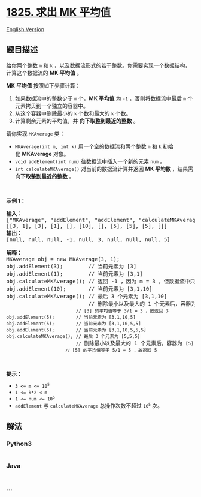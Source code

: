 # [1825. 求出 MK 平均值](https://leetcode-cn.com/problems/finding-mk-average)

[English Version](/solution/1800-1899/1825.Finding%20MK%20Average/README_EN.md)

## 题目描述

<!-- 这里写题目描述 -->

<p>给你两个整数 <code>m</code> 和 <code>k</code> ，以及数据流形式的若干整数。你需要实现一个数据结构，计算这个数据流的 <b>MK 平均值</b> 。</p>

<p><strong>MK 平均值</strong> 按照如下步骤计算：</p>

<ol>
	<li>如果数据流中的整数少于 <code>m</code> 个，<strong>MK 平均值</strong> 为 <code>-1</code> ，否则将数据流中最后 <code>m</code> 个元素拷贝到一个独立的容器中。</li>
	<li>从这个容器中删除最小的 <code>k</code> 个数和最大的 <code>k</code> 个数。</li>
	<li>计算剩余元素的平均值，并 <strong>向下取整到最近的整数</strong> 。</li>
</ol>

<p>请你实现 <code>MKAverage</code> 类：</p>

<ul>
	<li><code>MKAverage(int m, int k)</code> 用一个空的数据流和两个整数 <code>m</code> 和 <code>k</code> 初始化 <strong>MKAverage</strong> 对象。</li>
	<li><code>void addElement(int num)</code> 往数据流中插入一个新的元素 <code>num</code> 。</li>
	<li><code>int calculateMKAverage()</code> 对当前的数据流计算并返回 <strong>MK 平均数</strong> ，结果需 <strong>向下取整到最近的整数</strong> 。</li>
</ul>

<p> </p>

<p><strong>示例 1：</strong></p>

<pre>
<strong>输入：</strong>
["MKAverage", "addElement", "addElement", "calculateMKAverage", "addElement", "calculateMKAverage", "addElement", "addElement", "addElement", "calculateMKAverage"]
[[3, 1], [3], [1], [], [10], [], [5], [5], [5], []]
<strong>输出：</strong>
[null, null, null, -1, null, 3, null, null, null, 5]

<strong>解释：</strong>
MKAverage obj = new MKAverage(3, 1); 
obj.addElement(3);        // 当前元素为 [3]
obj.addElement(1);        // 当前元素为 [3,1]
obj.calculateMKAverage(); // 返回 -1 ，因为 m = 3 ，但数据流中只有 2 个元素
obj.addElement(10);       // 当前元素为 [3,1,10]
obj.calculateMKAverage(); // 最后 3 个元素为 [3,1,10]
                          // 删除最小以及最大的 1 个元素后，容器为 <code>[3]
                          // [3] 的平均值等于 3/1 = 3 ，故返回 3
obj.addElement(5);        // 当前元素为 [3,1,10,5]
obj.addElement(5);        // 当前元素为 [3,1,10,5,5]
obj.addElement(5);        // 当前元素为 [3,1,10,5,5,5]
obj.calculateMKAverage(); // 最后 3 个元素为 [5,5,5]
                          // </code>删除最小以及最大的 1 个元素后，容器为 <code>[5]<code>
                          // </code>[5] 的平均值等于 5/1 = 5 ，故返回 5<code>
</code></code></pre>

<p> </p>

<p><strong>提示：</strong></p>

<ul>
	<li><code>3 <= m <= 10<sup>5</sup></code></li>
	<li><code>1 <= k*2 < m</code></li>
	<li><code>1 <= num <= 10<sup>5</sup></code></li>
	<li><code>addElement</code> 与 <code>calculateMKAverage</code> 总操作次数不超过 <code>10<sup>5</sup></code> 次。</li>
</ul>


## 解法

<!-- 这里可写通用的实现逻辑 -->

<!-- tabs:start -->

### **Python3**

<!-- 这里可写当前语言的特殊实现逻辑 -->

```python

```

### **Java**

<!-- 这里可写当前语言的特殊实现逻辑 -->

```java

```

### **...**

```

```

<!-- tabs:end -->

